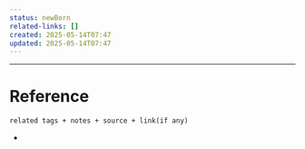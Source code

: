 ```yaml
---
status: newBorn
related-links: []
created: 2025-05-14T07:47
updated: 2025-05-14T07:47
---
```

---




# Reference
`related tags + notes + source + link(if any)`
 

- 